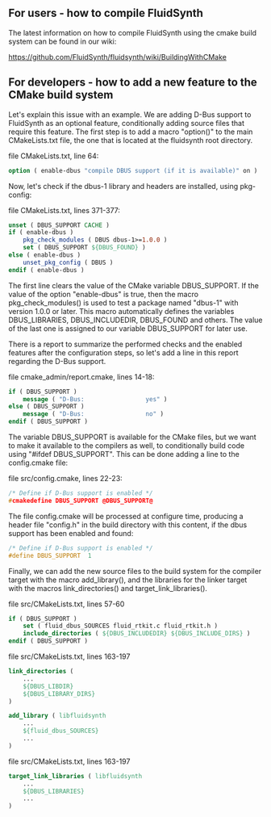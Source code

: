 ## For users - how to compile FluidSynth

The latest information on how to compile FluidSynth using the cmake build system can be found in our wiki:

https://github.com/FluidSynth/fluidsynth/wiki/BuildingWithCMake


## For developers - how to add a new feature to the CMake build system

Let's explain this issue with an example. We are adding D-Bus support to 
FluidSynth as an optional feature, conditionally adding source files that 
require this feature. The first step is to add a macro "option()" to the main 
CMakeLists.txt file, the one that is located at the fluidsynth root directory.

file CMakeLists.txt, line 64:

```cmake
option ( enable-dbus "compile DBUS support (if it is available)" on )
```

Now, let's check if the dbus-1 library and headers are installed, using 
pkg-config:

file CMakeLists.txt, lines 371-377:

```cmake
unset ( DBUS_SUPPORT CACHE )
if ( enable-dbus )
    pkg_check_modules ( DBUS dbus-1>=1.0.0 )
    set ( DBUS_SUPPORT ${DBUS_FOUND} )
else ( enable-dbus )
    unset_pkg_config ( DBUS )
endif ( enable-dbus )
```

The first line clears the value of the CMake variable DBUS_SUPPORT. If the 
value of the option "enable-dbus" is true, then the macro  pkg_check_modules() 
is used to test a package named "dbus-1" with version 1.0.0 or later. This macro 
automatically defines the variables DBUS_LIBRARIES, DBUS_INCLUDEDIR, DBUS_FOUND 
and others. The value of the last one is assigned to our variable DBUS_SUPPORT 
for later use.

There is a report to summarize the performed checks and the enabled features 
after the configuration steps, so let's add a line in this report regarding 
the D-Bus support.

file cmake_admin/report.cmake, lines 14-18:

```cmake
if ( DBUS_SUPPORT )
    message ( "D-Bus:                 yes" )
else ( DBUS_SUPPORT ) 
    message ( "D-Bus:                 no" )
endif ( DBUS_SUPPORT )
```

The variable DBUS_SUPPORT is available for the CMake files, but we want to make 
it available to the compilers as well, to conditionally build code using 
"#ifdef DBUS_SUPPORT". This can be done adding a line to the config.cmake file:

file src/config.cmake, lines 22-23:

```c
/* Define if D-Bus support is enabled */
#cmakedefine DBUS_SUPPORT @DBUS_SUPPORT@
```

The file config.cmake will be processed at configure time, producing a header 
file "config.h" in the build directory with this content, if the dbus support 
has been enabled and found:

```c
/* Define if D-Bus support is enabled */
#define DBUS_SUPPORT  1
```

Finally, we can add the new source files to the build system for the compiler 
target with the macro add_library(), and the libraries for the linker target 
with the macros link_directories() and target_link_libraries().

file src/CMakeLists.txt, lines 57-60

```cmake
if ( DBUS_SUPPORT )
    set ( fluid_dbus_SOURCES fluid_rtkit.c fluid_rtkit.h )
    include_directories ( ${DBUS_INCLUDEDIR} ${DBUS_INCLUDE_DIRS} )
endif ( DBUS_SUPPORT )
```

file src/CMakeLists.txt, lines 163-197

```cmake
link_directories (
    ...
    ${DBUS_LIBDIR} 
    ${DBUS_LIBRARY_DIRS} 
)

add_library ( libfluidsynth  
    ...
    ${fluid_dbus_SOURCES}
    ...
)
```

file src/CMakeLists.txt, lines 163-197

```cmake
target_link_libraries ( libfluidsynth
    ...
    ${DBUS_LIBRARIES}
    ...
)
```

